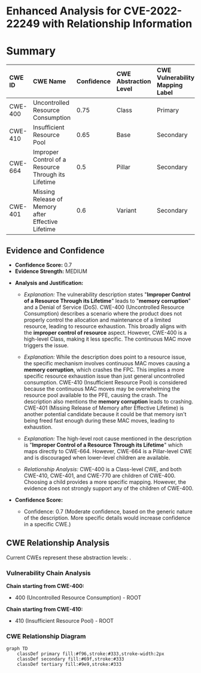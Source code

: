 # Enhanced Analysis for CVE-2022-22249 with Relationship Information

# Summary
| CWE ID    | CWE Name                                                                  | Confidence | CWE Abstraction Level | CWE Vulnerability Mapping Label | CWE-Vulnerability Mapping Notes |
| :--------- | :------------------------------------------------------------------------ | :--------- | :-------------------- | :------------------------------ | :------------------------------ |
| CWE-400   | Uncontrolled Resource Consumption                                        | 0.75       | Class                 | Primary                         | Discouraged                    |
| CWE-410   | Insufficient Resource Pool                                              | 0.65       | Base                  | Secondary                       | Allowed                         |
| CWE-664   | Improper Control of a Resource Through its Lifetime                        | 0.5        | Pillar                  | Secondary                       | Discouraged                    |
| CWE-401   | Missing Release of Memory after Effective Lifetime                        | 0.6        | Variant               | Secondary                       | Allowed                         |

## Evidence and Confidence

*   **Confidence Score:** 0.7
*   **Evidence Strength:** MEDIUM

- **Analysis and Justification:**
  - *Explanation:* The vulnerability description states "**Improper Control of a Resource Through its Lifetime**" leads to "**memory corruption**" and a Denial of Service (DoS). CWE-400 (Uncontrolled Resource Consumption) describes a scenario where the product does not properly control the allocation and maintenance of a limited resource, leading to resource exhaustion. This broadly aligns with the **improper control of resource** aspect. However, CWE-400 is a high-level Class, making it less specific. The continuous MAC move triggers the issue.
  - *Explanation:* While the description does point to a resource issue, the specific mechanism involves continuous MAC moves causing a **memory corruption**, which crashes the FPC. This implies a more specific resource exhaustion issue than just general uncontrolled consumption. CWE-410 (Insufficient Resource Pool) is considered because the continuous MAC moves may be overwhelming the resource pool available to the PFE, causing the crash. The description also mentions the **memory corruption** leads to crashing. CWE-401 (Missing Release of Memory after Effective Lifetime) is another potential candidate because it could be that memory isn't being freed fast enough during these MAC moves, leading to exhaustion.
  - *Explanation:* The high-level root cause mentioned in the description is "**Improper Control of a Resource Through its Lifetime**" which maps directly to CWE-664. However, CWE-664 is a Pillar-level CWE and is discouraged when lower-level children are available.

  - *Relationship Analysis:* CWE-400 is a Class-level CWE, and both CWE-410, CWE-401, and CWE-770 are children of CWE-400. Choosing a child provides a more specific mapping. However, the evidence does not strongly support any of the children of CWE-400.

- **Confidence Score:**
  - Confidence: 0.7 (Moderate confidence, based on the generic nature of the description. More specific details would increase confidence in a specific CWE.)


## CWE Relationship Analysis

Current CWEs represent these abstraction levels: .


### Vulnerability Chain Analysis

**Chain starting from CWE-400:**
- 400 (Uncontrolled Resource Consumption) - ROOT


**Chain starting from CWE-410:**
- 410 (Insufficient Resource Pool) - ROOT



### CWE Relationship Diagram

```mermaid
graph TD
    classDef primary fill:#f96,stroke:#333,stroke-width:2px
    classDef secondary fill:#69f,stroke:#333
    classDef tertiary fill:#9e9,stroke:#333
```
